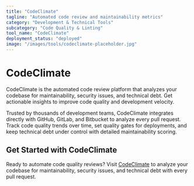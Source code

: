 ```yaml
---
title: "CodeClimate"
tagline: "Automated code review and maintainability metrics"
category: "Development & Technical Tools"
subcategory: "Code Quality & Linting"
tool_name: "CodeClimate"
deployment_status: "deployed"
image: "/images/tools/codeclimate-placeholder.jpg"
---
```


# CodeClimate

CodeClimate is the automated code review platform that analyzes your codebase for maintainability, security issues, and technical debt. Get actionable insights to improve code quality and development velocity.

Trusted by thousands of development teams, CodeClimate integrates directly with GitHub, GitLab, and Bitbucket to analyze every pull request. Track code quality trends over time, set quality gates for deployments, and keep technical debt under control with detailed maintainability scoring.

## Get Started with CodeClimate

Ready to automate code quality reviews? Visit [CodeClimate](https://codeclimate.com) to analyze your codebase for maintainability, security issues, and technical debt with every pull request.